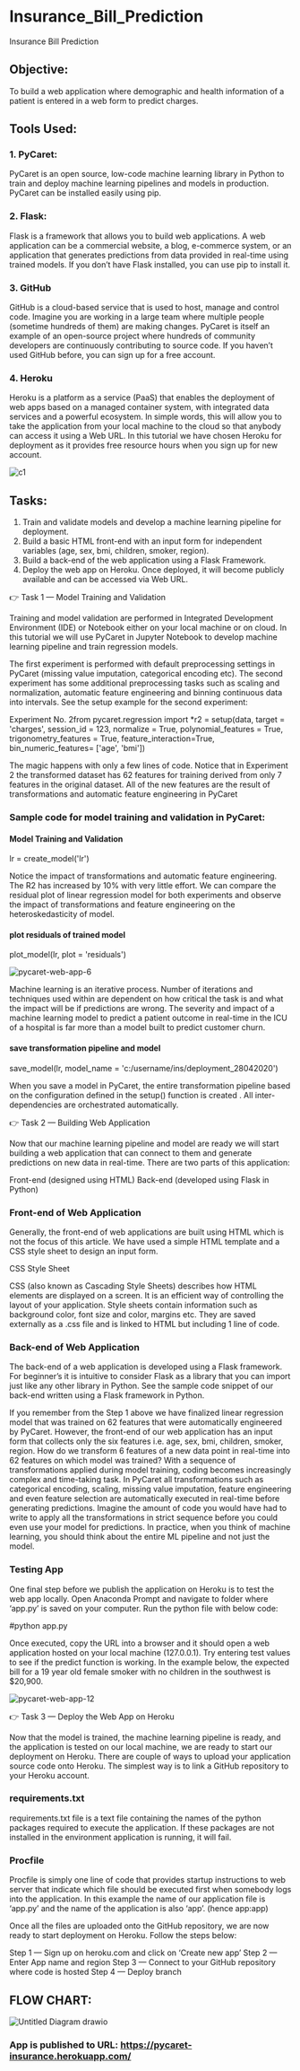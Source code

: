# Insurance_Bill_Prediction
Insurance Bill Prediction

## Objective:
 To build a web application where demographic and health information of a patient is entered in a web form to predict charges.
 
## Tools Used:

 ### 1. PyCaret: 
PyCaret is an open source, low-code machine learning library in Python to train and deploy machine learning pipelines and models in production. PyCaret can be installed easily using pip.
 
 ### 2. Flask:
Flask is a framework that allows you to build web applications. A web application can be a commercial website, a blog, e-commerce system, or an application that generates predictions from data provided in real-time using trained models. If you don’t have Flask installed, you can use pip to install it.
 
 ### 3. GitHub
GitHub is a cloud-based service that is used to host, manage and control code. Imagine you are working in a large team where multiple people (sometime hundreds of them) are making changes. PyCaret is itself an example of an open-source project where hundreds of community developers are continuously contributing to source code. If you haven’t used GitHub 
before, you can sign up for a free account.

 ### 4. Heroku
Heroku is a platform as a service (PaaS) that enables the deployment of web apps based on a managed container system, with integrated data services and a powerful ecosystem. In simple words, this will allow you to take the application from your local machine to the cloud so that anybody can access it using a Web URL. In this tutorial we have chosen Heroku for deployment as it provides free resource hours when you sign up for new account.

![c1](https://user-images.githubusercontent.com/43957442/133999985-758fcc3b-6610-44fc-940a-3f699d68c2b9.PNG)

## Tasks:
 
1. Train and validate models and develop a machine learning pipeline for deployment.
2. Build a basic HTML front-end with an input form for independent variables (age, sex, bmi, children, smoker, region).
3. Build a back-end of the web application using a Flask Framework.
4. Deploy the web app on Heroku. Once deployed, it will become publicly available and can be accessed via Web URL.

👉 Task 1 — Model Training and Validation
 
Training and model validation are performed in Integrated Development Environment (IDE) or Notebook either on your local machine or on cloud. In this tutorial we will use PyCaret in Jupyter Notebook to develop machine learning pipeline and train regression models. 

The first experiment is performed with default preprocessing settings in PyCaret (missing value imputation, categorical encoding etc). The second experiment has some additional preprocessing tasks such as scaling and normalization, automatic feature engineering and binning continuous data into intervals. See the setup example for the second experiment:

Experiment No. 2from pycaret.regression import *r2 = setup(data, target = 'charges', session_id = 123,
           normalize = True,
           polynomial_features = True, trigonometry_features = True,
           feature_interaction=True, 
           bin_numeric_features= ['age', 'bmi'])
 

The magic happens with only a few lines of code. Notice that in Experiment 2 the transformed dataset has 62 features for training derived from only 7 features in the original dataset. All of the new features are the result of transformations and automatic feature engineering in PyCaret
 

### Sample code for model training and validation in PyCaret:

#### Model Training and Validation 
  lr = create_model('lr')
 

Notice the impact of transformations and automatic feature engineering. The R2 has increased by 10% with very little effort. We can compare the residual plot of linear regression model for both experiments and observe the impact of transformations and feature engineering on the heteroskedasticity of model.

#### plot residuals of trained model
  plot_model(lr, plot = 'residuals')

![pycaret-web-app-6](https://user-images.githubusercontent.com/43957442/134000957-2609247f-c378-40a6-931e-9098e79d3aa0.png)


 

Machine learning is an iterative process. Number of iterations and techniques used within are dependent on how critical the task is and what the impact will be if predictions are wrong. The severity and impact of a machine learning model to predict a patient outcome in real-time in the ICU of a hospital is far more than a model built to predict customer churn.


#### save transformation pipeline and model 
  save_model(lr, model_name = 'c:/username/ins/deployment_28042020')


When you save a model in PyCaret, the entire transformation pipeline based on the configuration defined in the setup() function is created . All inter-dependencies are orchestrated automatically.

👉 Task 2 — Building Web Application
 
Now that our machine learning pipeline and model are ready we will start building a web application that can connect to them and generate predictions on new data in real-time. There are two parts of this application:

Front-end (designed using HTML)
Back-end (developed using Flask in Python)
 

### Front-end of Web Application
 
Generally, the front-end of web applications are built using HTML which is not the focus of this article. We have used a simple HTML template and a CSS style sheet to design an input form. 

CSS Style Sheet

CSS (also known as Cascading Style Sheets) describes how HTML elements are displayed on a screen. It is an efficient way of controlling the layout of your application. Style sheets contain information such as background color, font size and color, margins etc. They are saved externally as a .css file and is linked to HTML but including 1 line of code.
 
### Back-end of Web Application
 
The back-end of a web application is developed using a Flask framework. For beginner’s it is intuitive to consider Flask as a library that you can import just like any other library in Python. See the sample code snippet of our back-end written using a Flask framework in Python.
 

If you remember from the Step 1 above we have finalized linear regression model that was trained on 62 features that were automatically engineered by PyCaret. However, the front-end of our web application has an input form that collects only the six features i.e. age, sex, bmi, children, smoker, region.
How do we transform 6 features of a new data point in real-time into 62 features on which model was trained? With a sequence of transformations applied during model training, coding becomes increasingly complex and time-taking task.
In PyCaret all transformations such as categorical encoding, scaling, missing value imputation, feature engineering and even feature selection are automatically executed in real-time before generating predictions.
Imagine the amount of code you would have had to write to apply all the transformations in strict sequence before you could even use your model for predictions. In practice, when you think of machine learning, you should think about the entire ML pipeline and not just the model.

### Testing App

One final step before we publish the application on Heroku is to test the web app locally. Open Anaconda Prompt and navigate to folder where ‘app.py’ is saved on your computer. Run the python file with below code:

  #python app.py
 

Once executed, copy the URL into a browser and it should open a web application hosted on your local machine (127.0.0.1). Try entering test values to see if the predict function is working. In the example below, the expected bill for a 19 year old female smoker with no children in the southwest is $20,900.

![pycaret-web-app-12](https://user-images.githubusercontent.com/43957442/134001431-cf167cbb-2098-4bca-a1a9-a9f1c3cfb358.png)


👉 Task 3 — Deploy the Web App on Heroku
 
Now that the model is trained, the machine learning pipeline is ready, and the application is tested on our local machine, we are ready to start our deployment on Heroku. There are couple of ways to upload your application source code onto Heroku. The simplest way is to link a GitHub repository to your Heroku account. 

### requirements.txt
requirements.txt  file is a text file containing the names of the python packages required to execute the application. If these packages are not installed in the environment application is running, it will fail.

### Procfile
Procfile is simply one line of code that provides startup instructions to web server that indicate which file should be executed first when somebody logs into the application. In this example the name of our application file is ‘app.py’ and the name of the application is also ‘app’. (hence app:app)

Once all the files are uploaded onto the GitHub repository, we are now ready to start deployment on Heroku. Follow the steps below:

Step 1 — Sign up on heroku.com and click on ‘Create new app’
Step 2 — Enter App name and region
Step 3 — Connect to your GitHub repository where code is hosted
Step 4 — Deploy branch


## FLOW CHART:
![Untitled Diagram drawio](https://user-images.githubusercontent.com/43957442/134016410-014367d4-8dc4-4617-8d13-68d76d4c08b2.png)



### App is published to URL: https://pycaret-insurance.herokuapp.com/
 
